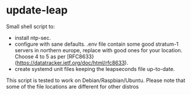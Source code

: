 # update-leap
Small shell script to:
- install ntp-sec.
- configure with sane defaults. .env file contain some good stratum-1 servers in northern europe, replace with good ones for your location. Choose 4 to 5 as per [RFC8633}(https://datatracker.ietf.org/doc/html/rfc8633).
- create systemd unit files keeping the leapseconds file up-to-date.

This script is tested to work on Debian/Raspbian/Ubuntu. Please note that some of the file locations are different for other distros
